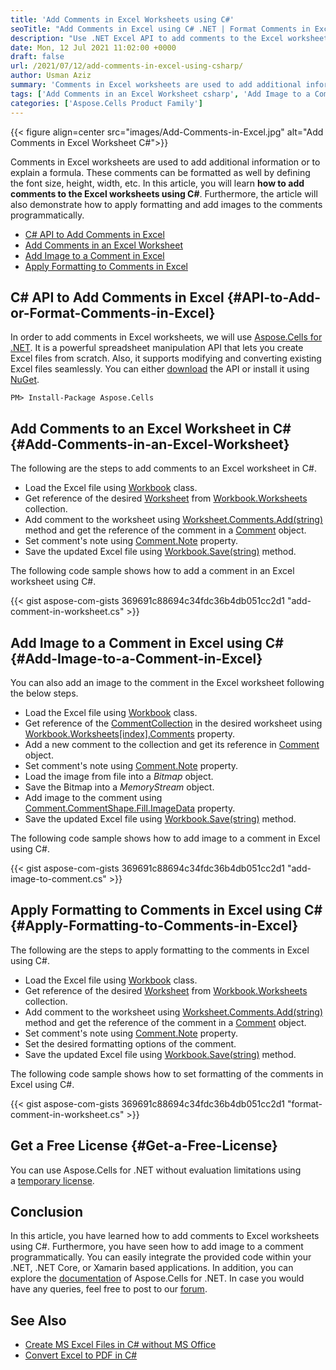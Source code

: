 ```yaml
---
title: 'Add Comments in Excel Worksheets using C#'
seoTitle: "Add Comments in Excel using C# .NET | Format Comments in Excel"
description: "Use .NET Excel API to add comments to the Excel worksheets using C# or VB.NET. Add image to the comment and format comments programmatically."
date: Mon, 12 Jul 2021 11:02:00 +0000
draft: false
url: /2021/07/12/add-comments-in-excel-using-csharp/
author: Usman Aziz
summary: 'Comments in Excel worksheets are used to add additional information or to explain a formula. These comments can be formatted as well by defining the font size, height, width, etc. In this article, you will learn **how to add comments to the Excel worksheets using C#**. Furthermore, the article will also demonstrate how to apply formatting and add images to the comments programmatically.'
tags: ['Add Comments in an Excel Worksheet csharp', 'Add Image to a Comment in Excel csharp', 'Apply Formatting to Comments in Excel csharp']
categories: ['Aspose.Cells Product Family']
---
```




{{< figure align=center src="images/Add-Comments-in-Excel.jpg" alt="Add Comments in Excel Worksheet C#">}}


Comments in Excel worksheets are used to add additional information or to explain a formula. These comments can be formatted as well by defining the font size, height, width, etc. In this article, you will learn **how to add comments to the Excel worksheets using C#**. Furthermore, the article will also demonstrate how to apply formatting and add images to the comments programmatically.

*   [C# API to Add Comments in Excel][1]
*   [Add Comments in an Excel Worksheet][2]
*   [Add Image to a Comment in Excel][3]
*   [Apply Formatting to Comments in Excel][4]

## C# API to Add Comments in Excel {#API-to-Add-or-Format-Comments-in-Excel}

In order to add comments in Excel worksheets, we will use [Aspose.Cells for .NET][5]. It is a powerful spreadsheet manipulation API that lets you create Excel files from scratch. Also, it supports modifying and converting existing Excel files seamlessly. You can either [download][6] the API or install it using [NuGet][7].

```
PM> Install-Package Aspose.Cells
```

## Add Comments to an Excel Worksheet in C# {#Add-Comments-in-an-Excel-Worksheet}

The following are the steps to add comments to an Excel worksheet in C#.

*   Load the Excel file using [Workbook][8] class.
*   Get reference of the desired [Worksheet][9] from [Workbook.Worksheets][10] collection.
*   Add comment to the worksheet using [Worksheet.Comments.Add(string)][11] method and get the reference of the comment in a [Comment][12] object.
*   Set comment's note using [Comment.Note][13] property.
*   Save the updated Excel file using [Workbook.Save(string)][14] method.

The following code sample shows how to add a comment in an Excel worksheet using C#.

{{< gist aspose-com-gists 369691c88694c34fdc36b4db051cc2d1 "add-comment-in-worksheet.cs" >}}

## Add Image to a Comment in Excel using C# {#Add-Image-to-a-Comment-in-Excel}

You can also add an image to the comment in the Excel worksheet following the below steps.

*   Load the Excel file using [Workbook][15] class.
*   Get reference of the [CommentCollection][16] in the desired worksheet using [Workbook.Worksheets\[index\].Comments][17] property.
*   Add a new comment to the collection and get its reference in [Comment][18] object.
*   Set comment's note using [Comment.Note][19] property.
*   Load the image from file into a _Bitmap_ object.
*   Save the Bitmap into a _MemoryStream_ object.
*   Add image to the comment using [Comment.CommentShape.Fill.ImageData][20] property.
*   Save the updated Excel file using [Workbook.Save(string)][21] method.

The following code sample shows how to add image to a comment in Excel using C#.

{{< gist aspose-com-gists 369691c88694c34fdc36b4db051cc2d1 "add-image-to-comment.cs" >}}

## Apply Formatting to Comments in Excel using C# {#Apply-Formatting-to-Comments-in-Excel}

The following are the steps to apply formatting to the comments in Excel using C#.

*   Load the Excel file using [Workbook][22] class.
*   Get reference of the desired [Worksheet][23] from [Workbook.Worksheets][24] collection.
*   Add comment to the worksheet using [Worksheet.Comments.Add(string)][25] method and get the reference of the comment in a [Comment][26] object.
*   Set comment's note using [Comment.Note][27] property.
*   Set the desired formatting options of the comment.
*   Save the updated Excel file using [Workbook.Save(string)][28] method.

The following code sample shows how to set formatting of the comments in Excel using C#.

{{< gist aspose-com-gists 369691c88694c34fdc36b4db051cc2d1 "format-comment-in-worksheet.cs" >}}

## Get a Free License {#Get-a-Free-License}

You can use Aspose.Cells for .NET without evaluation limitations using a [temporary license][29].

## Conclusion

In this article, you have learned how to add comments to Excel worksheets using C#. Furthermore, you have seen how to add image to a comment programmatically. You can easily integrate the provided code within your .NET, .NET Core, or Xamarin based applications. In addition, you can explore the [documentation][30] of Aspose.Cells for .NET. In case you would have any queries, feel free to post to our [forum][31].

## See Also

*   [Create MS Excel Files in C# without MS Office][32]
*   [Convert Excel to PDF in C#][33]




[1]: #API-to-Add-or-Format-Comments-in-Excel
[2]: #Add-Comments-in-an-Excel-Worksheet
[3]: #Add-Image-to-a-Comment-in-Excel
[4]: #Apply-Formatting-to-Comments-in-Excel
[5]: https://products.aspose.com/cells/net
[6]: https://downloads.aspose.com/cells/net
[7]: https://nuget.org/packages/Aspose.Cells
[8]: https://apireference.aspose.com/cells/net/aspose.cells/workbook
[9]: https://apireference.aspose.com/cells/net/aspose.cells/worksheet
[10]: https://apireference.aspose.com/cells/net/aspose.cells/workbook/properties/worksheets
[11]: https://apireference.aspose.com/cells/net/aspose.cells.commentcollection/add/methods/1
[12]: https://apireference.aspose.com/cells/net/aspose.cells/comment
[13]: https://apireference.aspose.com/cells/net/aspose.cells/comment/properties/note
[14]: https://apireference.aspose.com/cells/net/aspose.cells.workbook/save/methods/2
[15]: https://apireference.aspose.com/cells/net/aspose.cells/workbook
[16]: https://apireference.aspose.com/cells/net/aspose.cells/commentcollection
[17]: https://apireference.aspose.com/cells/net/aspose.cells/worksheet/properties/comments
[18]: https://apireference.aspose.com/cells/net/aspose.cells/comment
[19]: https://apireference.aspose.com/cells/net/aspose.cells/comment/properties/note
[20]: https://apireference.aspose.com/cells/net/aspose.cells.drawing/fillformat/properties/imagedata
[21]: https://apireference.aspose.com/cells/net/aspose.cells.workbook/save/methods/2
[22]: https://apireference.aspose.com/cells/net/aspose.cells/workbook
[23]: https://apireference.aspose.com/cells/net/aspose.cells/worksheet
[24]: https://apireference.aspose.com/cells/net/aspose.cells/workbook/properties/worksheets
[25]: https://apireference.aspose.com/cells/net/aspose.cells.commentcollection/add/methods/1
[26]: https://apireference.aspose.com/cells/net/aspose.cells/comment
[27]: https://apireference.aspose.com/cells/net/aspose.cells/comment/properties/note
[28]: https://apireference.aspose.com/cells/net/aspose.cells.workbook/save/methods/2
[29]: https://purchase.aspose.com/temporary-license
[30]: https://docs.aspose.com/cells/net
[31]: https://forum.aspose.com/
[32]: https://blog.aspose.com/2020/01/21/create-excel-xls-xlsx-programmatically-in-csharp-net/
[33]: https://blog.aspose.com/2019/11/29/convert-xls-and-xlsx-to-pdf-in-csharp/





